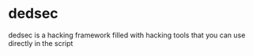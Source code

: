 # dedsec
dedsec is a hacking framework filled with hacking tools that you can use directly in the script 
